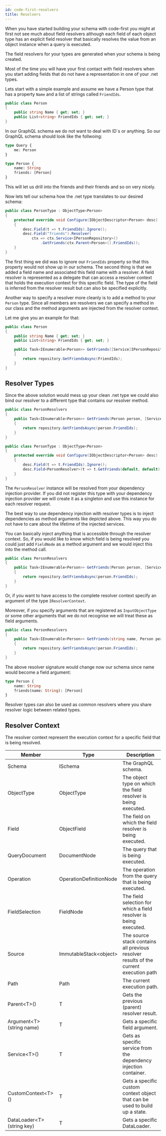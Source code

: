 ```yaml
---
id: code-first-resolvers
title: Resolvers
---
```


When you have started building your schema with code-first you might at first not see much about field resolvers although each field of each object type has an explicit field resolver that basically resolves the value from an object instance when a query is executed.

The field resolvers for your types are generated when your schema is being created.

Most of the time you will have your first contact with field resolvers when you start adding fields that do not have a representation in one of your .net types.

Lets start with a simple example and assume we have a Person type that has a property `Name` and a list of strings called `FriendIds`.

```csharp
public class Person
{
    public string Name { get; set; }
    public List<string> FriendIds { get; set; }
}
```

In our GraphQL schema we do not want to deal with ID`s or anything. So our GraphQL schema should look like the follwoing:

```GraphQL
type Query {
    me: Person
}

type Person {
    name: String
    friends: [Person]
}
```

This will let us drill into the friends and their friends and so on very nicely.

Now lets tell our schema how the .net type translates to our desired schema:

```csharp
public class PersonType : ObjectType<Person>
{
    protected override void Configure(IObjectDescriptor<Person> desc)
    {
        desc.Field(t => t.FriendIds).Ignore();
        desc.Field("friends").Resolver(
            ctx => ctx.Service<IPersonRepository>()
                .GetFriends(ctx.Parent<Person>().FriendIds));
    }
}
```

The first thing we did was to ignore our `FriendIds` property so that this property would not show up in our schema. The second thing is that we added a field name and associated this field name with a resolver. A field resolver is represented as a delegate that can access a resolver context that holds the execution context for this specific field. The type of the field is inferred from the resolver result but can also be specified explicitly.

Another way to specify a resolver more cleanly is to add a method to your `Person` type. Since all members are resolvers we can specify a method in our class and the method arguments are injected from the resolver context.

Let me give you an example for that:

```csharp
public class Person
{
    public string Name { get; set; }
    public List<string> FriendIds { get; set; }

    public Task<IEnumerable<Person>> GetFriends([Service]IPersonRepository repository)
    {
        return repository.GetFriendsAsync(FriendIds);
    }
}
```

## Resolver Types

Since the above solution would mess up your clean .net type we could also bind our resolver to a different type that contains our resolver method.

```csharp
public class PersonResolvers
{
    public Task<IEnumerable<Person>> GetFriends(Person person, [Service]IPersonRepository repository)
    {
        return repository.GetFriendsAsync(person.FriendIds);
    }
}

public class PersonType : ObjectType<Person>
{
    protected override void Configure(IObjectDescriptor<Person> desc)
    {
        desc.Field(t => t.FriendIds).Ignore();
        desc.Field<PersonResolver>(t => t.GetFriends(default, default));
    }
}
```

The `PersonResolver` instance will be resolved from your dependency injection provider. If you did not register this type with your dependency injection provider we will create it as a singleton and use this instance for each resolver request.

The best way to use dependency injection with resolver types is to inject dependencies as method arguments like depicted above. This way you do not have to care about the lifetime of the injected services.

You can basically inject anything that is accessible through the resolver context. So, if you would like to know which field is being resolved you could just add `FieldNode` as a method argument and we would inject this into the method call.

```csharp
public class PersonResolvers
{
    public Task<IEnumerable<Person>> GetFriends(Person person, [Service]IPersonRepository repository, FieldNode fieldSelection)
    {
        return repository.GetFriendsAsync(person.FriendIds);
    }
}
```

Or, if you want to have access to the complete resolver context specify an argument of the type `IResolverContext`. 

Moreover, if you specify arguments that are registered as `InputObjectType` or some other arguments that we do not recognise we will treat these as field arguments.

```csharp
public class PersonResolvers
{
    public Task<IEnumerable<Person>> GetFriends(string name, Person person, [Service]IPersonRepository repository)
    {
        return repository.GetFriendsAsync(person.FriendIds);
    }
}
```

The above resolver signature would change now our schema since name would become a field argument:

```GraphQL
type Person {
    name: String
    friends(name: String): [Person]
}
```

Resolver types can also be used as common resolvers where you share resolver logic between related types.

## Resolver Context

The resolver context represent the execution context for a specific field that is being resolved.

| Member        | Type | Description |
| ------------- | ----------- | ----------- |
| Schema | ISchema | The GraphQL schema. |
| ObjectType | ObjectType | The object type on which the field resolver is being executed. |
| Field | ObjectField | The field on which the field resolver is being executed. |
| QueryDocument | DocumentNode | The query that is being executed. |
| Operation | OperationDefinitionNode | The operation from the query that is being executed. |
| FieldSelection | FieldNode | The field selection for which a field resolver is being executed. |
| Source | ImmutableStack\<object\> | The source stack contains all previous resolver results of the current execution path |
| Path | Path | The current execution path. |
| Parent\<T\>() | T | Gets the previous (parent) resolver result. |
| Argument\<T\>(string name) | T | Gets a specific field argument. |
| Service\<T\>() | T | Gets as specific service from the dependency injection container. |
| CustomContext\<T\>() | T | Gets a specific custom context object that can be used to build up a state. |
| DataLoader\<T\>(string key) | T | Gets a specific DataLoader. |
